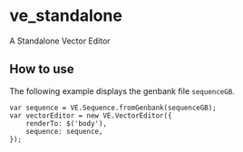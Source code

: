 ve_standalone
=============

A Standalone Vector Editor

How to use
------
The following example displays the genbank file `sequenceGB`.

```
var sequence = VE.Sequence.fromGenbank(sequenceGB);
var vectorEditor = new VE.VectorEditor({
	renderTo: $('body'),
	sequence: sequence,
});
```

